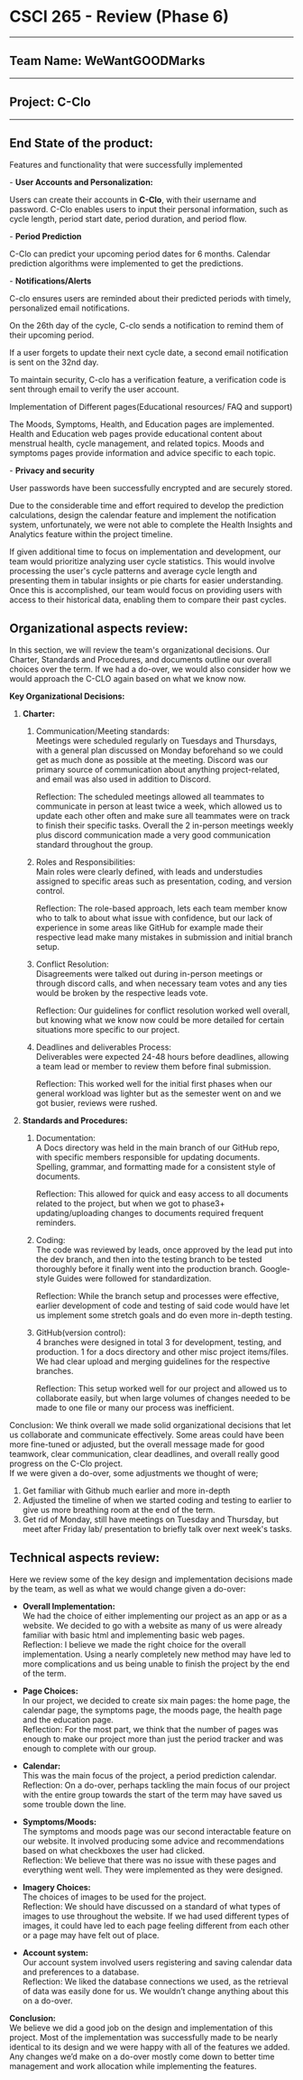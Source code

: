 # CSCI 265 \- Review (Phase 6\)

---

## **Team Name:** WeWantGOODMarks

---

## **Project:** C-Clo

---

## End State of the product:

Features and functionality that were successfully implemented

\-            **User Accounts and Personalization:**  

  Users can create their accounts in **C-Clo**, with their username and password.  C-Clo enables users to input their personal information, such as cycle length, period start date, period duration, and period flow.

\-            **Period Prediction**

C-Clo can predict your upcoming period dates for 6 months. Calendar prediction algorithms were implemented to get the predictions.

\-            **Notifications/Alerts**

  C-clo ensures users are reminded about their predicted periods with timely, personalized email notifications.

On the 26th day of the cycle, C-clo sends a notification to remind them of their upcoming period.

If a user forgets to update their next cycle date, a second email notification is sent on the 32nd day.

To maintain security, C-clo has a verification feature, a verification code is sent through email to verify the user account.

Implementation of Different pages(Educational resources/ FAQ and support)

The Moods, Symptoms, Health, and Education pages are implemented.  Health and Education web pages provide educational content about menstrual health, cycle management, and related topics. Moods and symptoms pages provide information and advice specific to each topic.

\-            **Privacy and security**

User passwords have been successfully encrypted and are securely stored.  

 

Due to the considerable time and effort required to develop the prediction calculations, design the calendar feature and implement the notification system, unfortunately, we were not able to complete the Health Insights and Analytics feature within the project timeline.

If given additional time to focus on implementation and development, our team would prioritize analyzing user cycle statistics. This would involve processing the user's cycle patterns and average cycle length and presenting them in tabular insights or pie charts for easier understanding. Once this is accomplished, our team would focus on providing users with access to their historical data, enabling them to compare their past cycles.

## Organizational aspects review:

In this section, we will review the team's organizational decisions. Our Charter, Standards and Procedures, and documents outline our overall choices over the term. If we had a do-over, we would also consider how we would approach the C-CLO again based on what we know now.

**Key Organizational Decisions:**

1. **Charter:**  
   1. Communication/Meeting standards:  
      Meetings were scheduled regularly on Tuesdays and Thursdays, with a general plan discussed on Monday beforehand so we could get as much done as possible at the meeting. Discord was our primary source of communication about anything project-related, and email was also used in addition to Discord.  
        
      Reflection: The scheduled meetings allowed all teammates to communicate in person at least twice a week, which allowed us to update each other often and make sure all teammates were on track to finish their specific tasks. Overall the 2 in-person meetings weekly plus discord communication made a very good communication standard throughout the group.  
        
   2. Roles and Responsibilities:  
      Main roles were clearly defined, with leads and understudies assigned to specific areas such as presentation, coding, and version control.  
        
      Reflection: The role-based approach, lets each team member know who to talk to about what issue with confidence, but our lack of experience in some areas like GitHub for example made their respective lead make many mistakes in submission and initial branch setup.  
        
   3. Conflict Resolution:	  
      Disagreements were talked out during in-person meetings or through discord calls, and when necessary team votes and any ties would be broken by the respective leads vote.  
        
      Reflection:  Our guidelines for conflict resolution worked well overall, but knowing what we know now could be more detailed for certain situations more specific to our project.  
        
   4. Deadlines and deliverables Process:    
      Deliverables were expected 24-48 hours before deadlines, allowing a team lead or member to review them before final submission.  
        
      Reflection: This worked well for the initial first phases when our general workload was lighter but as the semester went on and we got busier, reviews were rushed.  
2. **Standards and Procedures:**  
   1. Documentation:  
      A Docs directory was held in the main branch of our GitHub repo, with specific members responsible for updating documents. Spelling, grammar, and formatting made for a consistent style of documents.  
        
      Reflection: This allowed for quick and easy access to all documents related to the project, but when we got to phase3+ updating/uploading changes to documents required frequent reminders.   
   2. Coding:  
      The code was reviewed by leads, once approved by the lead put into the dev branch, and then into the testing branch to be tested thoroughly before it finally went into the production branch. Google-style Guides were followed for standardization.  
        
      Reflection: While the branch setup and processes were effective, earlier development of code and testing of said code would have let us implement some stretch goals and do even more in-depth testing.  
   3. GitHub(version control):   
      4 branches were designed in total 3 for development, testing, and production. 1 for a docs directory and other misc project items/files. We had clear upload and merging guidelines for the respective branches.  
        
      Reflection: This setup worked well for our project and allowed us to collaborate easily, but when large volumes of changes needed to be made to one file or many our process was inefficient.

Conclusion: We think overall we made solid organizational decisions that let us collaborate and communicate effectively. Some areas could have been more fine-tuned or adjusted, but the overall message made for good teamwork, clear communication, clear deadlines, and overall really good progress on the C-Clo project.   
If we were given a do-over, some adjustments we thought of were; 

1. Get  familiar with Github much earlier and more in-depth  
2. Adjusted the timeline of when we started coding and testing to earlier to give us more breathing room at the end of the term.  
3.  Get rid of Monday, still have meetings on Tuesday and Thursday, but meet after Friday lab/ presentation to briefly talk over next week's tasks.

## Technical aspects review:

Here we review some of the key design and implementation decisions made by the team, as well as what we would change given a do-over:

- **Overall Implementation:**  
  We had the choice of either implementing our project as an app or as a website. We decided to go with a website as many of us were already familiar with basic html and implementing basic web pages.  
  Reflection: I believe we made the right choice for the overall implementation. Using a nearly completely new method may have led to more complications and us being unable to finish the project by the end of the term.  
    
- **Page Choices:**  
  In our project, we decided to create six main pages: the home page, the calendar page, the symptoms page, the moods page, the health page and the education page.  
  Reflection: For the most part, we think that the number of pages was enough to make our project more than just the period tracker and was enough to complete with our group.

- **Calendar:**  
  This was the main focus of the project, a period prediction calendar.  
  Reflection: On a do-over, perhaps tackling the main focus of our project with the entire group towards the start of the term may have saved us some trouble down the line.  
    
- **Symptoms/Moods:**   
  The symptoms and moods page was our second interactable feature on our website. It involved producing some advice and recommendations based on what checkboxes the user had clicked.  
  Reflection: We believe that there was no issue with these pages and everything went well. They were implemented as they were designed.

- **Imagery Choices:**  
  The choices of images to be used for the project.  
  Reflection: We should have discussed on a standard of what types of images to use throughout the website. If we had used different types of images, it could have led to each page feeling different from each other or a page may have felt out of place.  
    
- **Account system:**  
  Our account system involved users registering and saving calendar data and preferences to a database.  
  Reflection: We liked the database connections we used, as the retrieval of data was easily done for us. We wouldn’t change anything about this on a do-over.

**Conclusion:**  
We believe we did a good job on the design and implementation of this project. Most of the implementation was successfully made to be nearly identical to its design and we were happy with all of the features we added. Any changes we’d make on a do-over mostly come down to better time management and work allocation while implementing the features.